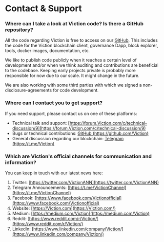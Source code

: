 # Contact & Support

### **Where can I take a look at Viction code? Is there a GitHub repository?**

All the code regarding Viction is free to access on our [GitHub](https://github.com/Viction). This includes the code for the Viction blockchain client, governance Dapp, block explorer, tools, docker images, documentation, etc.

We like to publish code publicly when it reaches a certain level of development and/or when we think auditing and contributions are beneficial to the codebase. Keeping early projects private is probably more responsible for now due to our scale. It might change in the future.

We are also working with some third parties with which we signed a non-disclosure-agreements for code development.

### **Where can I contact you to get support?**

If you need support, please contact us on one of these platforms:

* Technical talk and support: [https://forum.Viction.com/c/technical-discussion/9](https://forum.Viction.com/c/technical-discussion/9)
* Bugs or technical contributions: [GitHub (https://github.com/Viction)](https://github.com/Viction)
* General discussion regarding our blockchain: [Telegram (https://t.me/Viction)](https://t.me/Viction)

### **Which are Viction's official channels for communication and information?**

You can keep in touch with our latest news here:

1. Twitter: [https://twitter.com/VictionANN](https://twitter.com/VictionANN)
2. Telegram Announcements: [https://t.me/VictionChannel](https://t.me/VictionChannel)
3. Facebook: [https://www.facebook.com/Victionofficial](https://www.facebook.com/Victionofficial)
4. Website: [https://Viction.com](https://Viction.com/)
5. Medium: [https://medium.com/Viction](https://medium.com/Viction)
6. Reddit: [https://www.reddit.com/r/Viction/](https://www.reddit.com/r/Viction/)
7. LinkedIn: [https://www.linkedin.com/company/Viction/](https://www.linkedin.com/company/Viction/)
